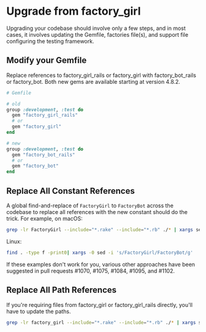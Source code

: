 # Upgrade from factory\_girl

Upgrading your codebase should involve only a few steps, and in most cases, it
involves updating the Gemfile, factories file(s), and support file configuring
the testing framework.

## Modify your Gemfile

Replace references to factory\_girl\_rails or factory\_girl with
factory\_bot\_rails or factory\_bot. Both new gems are available starting at
version 4.8.2.

```ruby
# Gemfile

# old
group :development, :test do
  gem "factory_girl_rails"
  # or
  gem "factory_girl"
end

# new
group :development, :test do
  gem "factory_bot_rails"
  # or
  gem "factory_bot"
end
```

## Replace All Constant References

A global find-and-replace of `FactoryGirl` to `FactoryBot` across the codebase
to replace all references with the new constant should do the trick. For
example, on macOS:

```sh
grep -lr FactoryGirl --include="*.rake" --include="*.rb" ./* | xargs sed -i "" "s|FactoryGirl|FactoryBot|g"
```

Linux:

```sh
find . -type f -print0| xargs -0 sed -i 's/FactoryGirl/FactoryBot/g'
```

If these examples don't work for you, various other approaches
have been suggested in pull requests #1070, #1075, #1084, #1095, and #1102.

## Replace All Path References

If you're requiring files from factory\_girl or factory\_girl\_rails directly,
you'll have to update the paths.

```sh
grep -lr factory_girl --include="*.rake" --include="*.rb" ./* | xargs sed -i "" "s|factory_girl|factory_bot|g"
```
